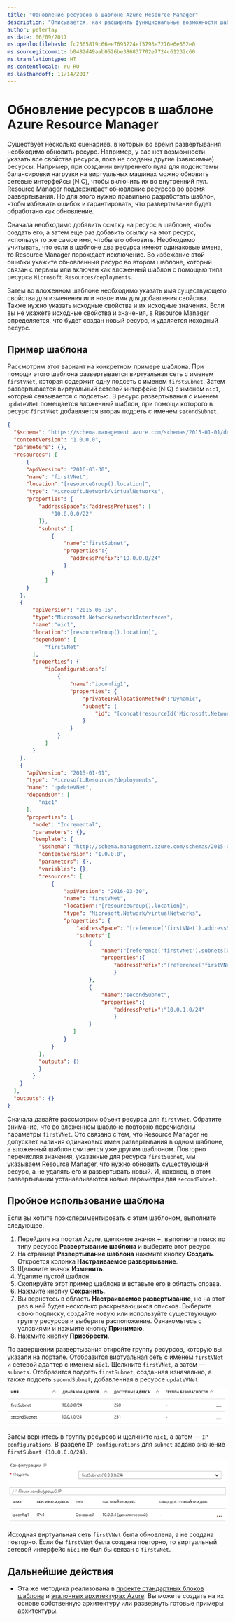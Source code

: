 ```yaml
---
title: "Обновление ресурсов в шаблоне Azure Resource Manager"
description: "Описывается, как расширить функциональные возможности шаблонов Azure Resource Manager для обновления ресурса."
author: petertay
ms.date: 06/09/2017
ms.openlocfilehash: fc2565819c66ee7695224ef5793e7276e6e552e0
ms.sourcegitcommit: b0482d49aab0526be386837702e7724c61232c60
ms.translationtype: HT
ms.contentlocale: ru-RU
ms.lasthandoff: 11/14/2017
---
```

# <a name="update-a-resource-in-an-azure-resource-manager-template"></a>Обновление ресурсов в шаблоне Azure Resource Manager

Существует несколько сценариев, в которых во время развертывания необходимо обновить ресурс. Например, у вас нет возможности указать все свойства ресурса, пока не созданы другие (зависимые) ресурсы. Например, при создании внутреннего пула для подсистемы балансировки нагрузки на виртуальных машинах можно обновить сетевые интерфейсы (NIC), чтобы включить их во внутренний пул. Resource Manager поддерживает обновление ресурсов во время развертывания. Но для этого нужно правильно разработать шаблон, чтобы избежать ошибок и гарантировать, что развертывание будет обработано как обновление.

Сначала необходимо добавить ссылку на ресурс в шаблоне, чтобы создать его, а затем еще раз добавить ссылку на этот ресурс, используя то же самое имя, чтобы его обновить. Необходимо учитывать, что если в шаблоне два ресурса имеют одинаковые имена, то Resource Manager порождает исключение. Во избежание этой ошибки укажите обновленный ресурс во втором шаблоне, который связан с первым или включен как вложенный шаблон с помощью типа ресурса `Microsoft.Resources/deployments`.

Затем во вложенном шаблоне необходимо указать имя существующего свойства для изменения или новое имя для добавления свойства. Также нужно указать исходные свойства и их исходные значения. Если вы не укажете исходные свойства и значения, в Resource Manager определяется, что будет создан новый ресурс, и удаляется исходный ресурс.

## <a name="example-template"></a>Пример шаблона

Рассмотрим этот вариант на конкретном примере шаблона. При помощи этого шаблона развертывается виртуальная сеть с именем `firstVNet`, которая содержит одну подсеть с именем `firstSubnet`. Затем развертывается виртуальный сетевой интерфейс (NIC) с именем `nic1`, который связывается с подсетью. В ресурс развертывания с именем `updateVNet` помещается вложенный шаблон, при помощи которого в ресурс `firstVNet` добавляется вторая подсеть с именем `secondSubnet`. 

```json
{
  "$schema": "https://schema.management.azure.com/schemas/2015-01-01/deploymentTemplate.json#",
  "contentVersion": "1.0.0.0",
  "parameters": {},
  "resources": [
      {
      "apiVersion": "2016-03-30",
      "name": "firstVNet",
      "location":"[resourceGroup().location]",
      "type": "Microsoft.Network/virtualNetworks",
      "properties": {
          "addressSpace":{"addressPrefixes": [
              "10.0.0.0/22"
          ]},
          "subnets":[              
              {
                  "name":"firstSubnet",
                  "properties":{
                    "addressPrefix":"10.0.0.0/24"
                  }
              }
            ]
      }
    },
    {
        "apiVersion": "2015-06-15",
        "type":"Microsoft.Network/networkInterfaces",
        "name":"nic1",
        "location":"[resourceGroup().location]",
        "dependsOn": [
            "firstVNet"
        ],
        "properties": {
            "ipConfigurations":[
                {
                    "name":"ipconfig1",
                    "properties": {
                        "privateIPAllocationMethod":"Dynamic",
                        "subnet": {
                            "id": "[concat(resourceId('Microsoft.Network/virtualNetworks','firstVNet'),'/subnets/firstSubnet')]"
                        }
                    }
                }
            ]
        }
    },
    {
      "apiVersion": "2015-01-01",
      "type": "Microsoft.Resources/deployments",
      "name": "updateVNet",
      "dependsOn": [
          "nic1"
      ],
      "properties": {
        "mode": "Incremental",
        "parameters": {},
        "template": {
          "$schema": "http://schema.management.azure.com/schemas/2015-01-01/deploymentTemplate.json#",
          "contentVersion": "1.0.0.0",
          "parameters": {},
          "variables": {},
          "resources": [
              {
                  "apiVersion": "2016-03-30",
                  "name": "firstVNet",
                  "location":"[resourceGroup().location]",
                  "type": "Microsoft.Network/virtualNetworks",
                  "properties": {
                      "addressSpace": "[reference('firstVNet').addressSpace]",
                      "subnets":[
                          {
                              "name":"[reference('firstVNet').subnets[0].name]",
                              "properties":{
                                  "addressPrefix":"[reference('firstVNet').subnets[0].properties.addressPrefix]"
                                  }
                          },
                          {
                              "name":"secondSubnet",
                              "properties":{
                                  "addressPrefix":"10.0.1.0/24"
                                  }
                          }
                     ]
                  }
              }
          ],
          "outputs": {}
          }
        }
    }
  ],
  "outputs": {}
}
```

Сначала давайте рассмотрим объект ресурса для `firstVNet`. Обратите внимание, что во вложенном шаблоне повторно перечислены параметры `firstVNet`. Это связано с тем, что Resource Manager не допускает наличия одинаковых имен развертывания в одном шаблоне, а вложенный шаблон считается уже другим шаблоном. Повторно перечисляя значения, указанные для ресурса `firstSubnet`, мы указываем Resource Manager, что нужно обновить существующий ресурс, а не удалять его и развертывать новый. И, наконец, в этом развертывании устанавливаются новые параметры для `secondSubnet`.

## <a name="try-the-template"></a>Пробное использование шаблона

Если вы хотите поэкспериментировать с этим шаблоном, выполните следующее.

1.  Перейдите на портал Azure, щелкните значок **+**, выполните поиск по типу ресурса **Развертывание шаблона** и выберите этот ресурс.
2.  На странице **Развертывание шаблона** нажмите кнопку **Создать**. Откроется колонка **Настраиваемое развертывание**.
3.  Щелкните значок **Изменить**.
4.  Удалите пустой шаблон.
5.  Скопируйте этот пример шаблона и вставьте его в область справа.
6.  Нажмите кнопку **Сохранить**.
7.  Вы вернетесь в область **Настраиваемое развертывание**, но на этот раз в ней будет несколько раскрывающихся списков. Выберите свою подписку, создайте новую или используйте существующую группу ресурсов и выберите расположение. Ознакомьтесь с условиями и нажмите кнопку **Принимаю**.
8.  Нажмите кнопку **Приобрести**.

По завершении развертывания откройте группу ресурсов, которую вы указали на портале. Отобразится виртуальная сеть с именем `firstVNet` и сетевой адаптер с именем `nic1`. Щелкните `firstVNet`, а затем — `subnets`. Отобразится подсеть `firstSubnet`, созданная изначально, а также подсеть `secondSubnet`, добавленная в ресурсе `updateVNet`. 

![Исходная подсеть и обновленная подсеть](../_images/firstVNet-subnets.png)

Затем вернитесь в группу ресурсов и щелкните `nic1`, а затем — `IP configurations`. В разделе `IP configurations` для `subnet` задано значение `firstSubnet (10.0.0.0/24)`. 

![Конфигурации IP виртуального сетевого интерфейса nic1](../_images/nic1-ipconfigurations.png)

Исходная виртуальная сеть `firstVNet` была обновлена, а не создана повторно. Если бы `firstVNet` была создана повторно, то виртуальный сетевой интерфейс `nic1` не был бы связан с `firstVNet`.

## <a name="next-steps"></a>Дальнейшие действия

* Эта же методика реализована в [проекте стандартных блоков шаблона](https://github.com/mspnp/template-building-blocks) и [эталонных архитектурах Azure](/azure/architecture/reference-architectures/). Вы можете создать на их основе собственную архитектуру или развернуть готовые примеры архитектуры.
